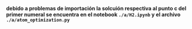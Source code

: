 **debido a problemas de importación la solcuión respectiva al punto c del primer numeral se encuentra en el notebook `./a/H2.ipynb` y el archivo `./a/atom_optimization.py`**